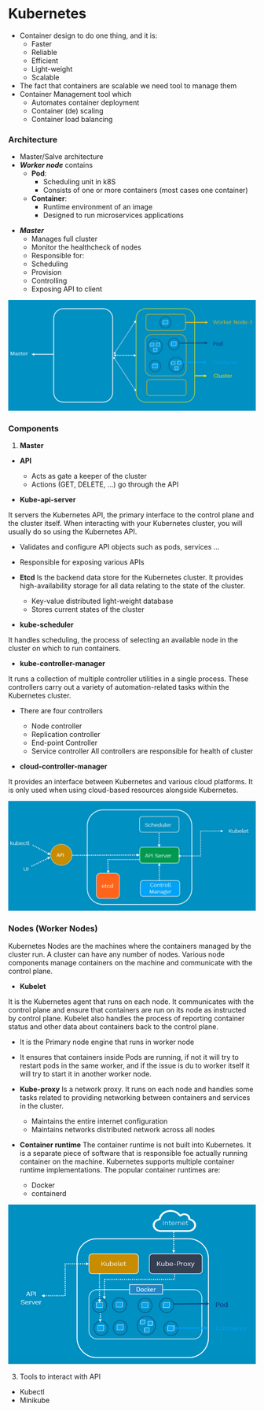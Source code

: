 # Kubernetes

- Container design to do one thing, and it is: 
  - Faster
  - Reliable 
  - Efficient 
  - Light-weight 
  - Scalable 
- The fact that containers are scalable we need tool to manage them 
- Container Management tool which 
  - Automates container deployment
  - Container (de) scaling 
  - Container load balancing 

### Architecture

- Master/Salve architecture 
- ***Worker node*** contains 
  - **Pod**:
    - Scheduling unit in k8S
    - Consists of one or more containers (most cases one container)
  - **Container**: 
     - Runtime environment of an image 
     - Designed to run microservices applications
* ***Master***
  - Manages full cluster 
  - Monitor the healthcheck of nodes 
  -  Responsible for: 
    - Scheduling 
    - Provision
    - Controlling 
    - Exposing API to client 


<img src="./screeshots/archi_1.PNG"> 

### Components 

1. **Master**

- **API**
  - Acts as gate a keeper of the cluster
  - Actions (GET, DELETE, ...) go through the API
   
- **Kube-api-server**

It servers the Kubernetes API, the primary interface to the control plane and the cluster itself. 
When interacting with your Kubernetes cluster, you will usually do so using the Kubernetes API. 

  - Validates and configure API objects such as pods, services ...
  - Responsible for exposing various APIs

- **Etcd**
Is the backend data store for the Kubernetes cluster. It provides high-availability storage for all data relating to the
state of the cluster. 
  - Key-value distributed light-weight database
  - Stores current states of the cluster

- **kube-scheduler**

It handles scheduling, the process of selecting an available node in the cluster on which to run containers. 


- **kube-controller-manager**

It runs a collection of multiple controller utilities in a single process. These controllers carry out a variety of
automation-related tasks within the Kubernetes cluster. 
  - There are four controllers
    - Node controller
    - Replication controller
    - End-point Controller
    - Service controller
All controllers are responsible for health of cluster

- **cloud-controller-manager**

It provides an interface between Kubernetes and various cloud platforms. It is only used when using cloud-based
resources alongside Kubernetes.
    



<img alt="kub_master_archi" src="./screeshots/master_cmpts.PNG"> 


### Nodes (Worker Nodes)

Kubernetes Nodes are the machines where the containers managed by the cluster run. A cluster can have any number 
of nodes. 
Various node components manage containers on the machine and communicate with the control plane. 

- **Kubelet**

It is the Kubernetes agent that runs on each node. It communicates with the control plane and ensure that containers are 
run on its node as instructed by control plane. 
Kubelet also handles the process of reporting container status and other data about containers back to the control plane. 

  - It is the Primary node engine that runs in worker node 
  - It ensures that containers inside Pods are running, if not it will try to restart pods in the same worker, and if 
the issue is du to worker itself it will try to start it in another worker node.

- **Kube-proxy**
Is a network proxy. It runs on each node and handles some tasks related to providing networking between containers 
and services in the cluster.
  - Maintains the entire internet configuration
  - Maintains networks distributed network across all nodes 


- **Container runtime**
The container runtime is not built into Kubernetes. It is a separate piece of software that is responsible foe actually 
running container on the machine. 
Kubernetes supports multiple container runtime implementations. The popular container runtimes are: 
  - Docker 
  - containerd

<img src="./screeshots/worker_cmpts.PNG"> 

3. Tools to interact with API

- Kubectl
- Minikube
